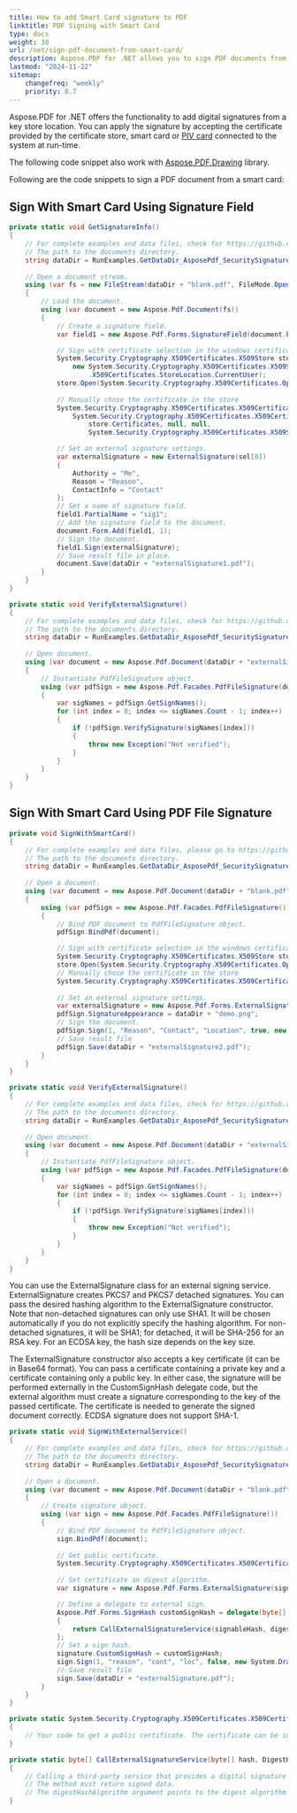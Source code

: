 ```yaml
---
title: How to add Smart Card signature to PDF
linktitle: PDF Signing with Smart Card
type: docs
weight: 30
url: /net/sign-pdf-document-from-smart-card/
description: Aspose.PDF for .NET allows you to sign PDF documents from a smart card using signature field.
lastmod: "2024-11-22"
sitemap:
    changefreq: "weekly"
    priority: 0.7
---
```

<script type="application/ld+json">
{
    "@context": "https://schema.org",
    "@type": "TechArticle",
    "headline": "How to add Smart Card signature to PDF",
    "alternativeHeadline": "Add Smart Card Signatures to PDF Documents Easily",
    "abstract": "Aspose.PDF for .NET now enables seamless PDF signing using smart cards, enhancing digital security by allowing users to authenticate documents with their stored digital certificates. This functionality supports both signature fields and advanced signing options, ensuring compliance and integrity in PDF transactions",
    "author": {
        "@type": "Person",
        "name": "Anastasiia Holub",
        "givenName": "Anastasiia",
        "familyName": "Holub",
        "url": "https://www.linkedin.com/in/anastasiia-holub-750430225/"
    },
    "genre": "pdf document generation",
    "keywords": "Smart Card signature, PDF signing, Aspose.PDF for .NET, digital signatures, external signing service, PKCS7 signature, certificate selection, hash algorithm, signature field, signing PDF documents",
    "wordcount": "755",
    "proficiencyLevel": "Beginner",
    "publisher": {
        "@type": "Organization",
        "name": "Aspose.PDF for .NET",
        "url": "https://products.aspose.com/pdf",
        "logo": "https://www.aspose.cloud/templates/aspose/img/products/pdf/aspose_pdf-for-net.svg",
        "alternateName": "Aspose",
        "sameAs": [
            "https://facebook.com/aspose.pdf/",
            "https://twitter.com/asposepdf",
            "https://www.youtube.com/channel/UCmV9sEg_QWYPi6BJJs7ELOg/featured",
            "https://www.linkedin.com/company/aspose",
            "https://stackoverflow.com/questions/tagged/aspose",
            "https://aspose.quora.com/",
            "https://aspose.github.io/"
        ],
        "contactPoint": [
            {
                "@type": "ContactPoint",
                "telephone": "+1 903 306 1676",
                "contactType": "sales",
                "areaServed": "US",
                "availableLanguage": "en"
            },
            {
                "@type": "ContactPoint",
                "telephone": "+44 141 628 8900",
                "contactType": "sales",
                "areaServed": "GB",
                "availableLanguage": "en"
            },
            {
                "@type": "ContactPoint",
                "telephone": "+61 2 8006 6987",
                "contactType": "sales",
                "areaServed": "AU",
                "availableLanguage": "en"
            }
        ]
    },
    "url": "/net/sign-pdf-document-from-smart-card/",
    "mainEntityOfPage": {
        "@type": "WebPage",
        "@id": "/net/sign-pdf-document-from-smart-card/"
    },
    "dateModified": "2024-11-25",
    "description": "Aspose.PDF for .NET allows you to sign PDF documents from a smart card using signature field."
}
</script>

Aspose.PDF for .NET offers the functionality to add digital signatures from a key store location. You can apply the signature by accepting the certificate provided by the certificate store, smart card or [PIV card](https://whatis.techtarget.com/definition/personal-identity-verification-PIV-card) connected to the system at run-time. 

The following code snippet also work with [Aspose.PDF.Drawing](/pdf/net/drawing/) library.

Following are the code snippets to sign a PDF document from a smart card:

## Sign With Smart Card Using Signature Field

```csharp
private static void GetSignatureInfo()
{
    // For complete examples and data files, check for https://github.com/aspose-pdf/Aspose.PDF-for-.NET
    // The path to the documents directory.
    string dataDir = RunExamples.GetDataDir_AsposePdf_SecuritySignatures();
    
    // Open a document stream.
    using (var fs = new FileStream(dataDir + "blank.pdf", FileMode.Open, FileAccess.ReadWrite))
    {
        // Load the document.
        using (var document = new Aspose.Pdf.Document(fs))
        {
            // Create a signature field.
            var field1 = new Aspose.Pdf.Forms.SignatureField(document.Pages[1], new Rectangle(100, 400, 10, 10));

            // Sign with certificate selection in the windows certificate store
            System.Security.Cryptography.X509Certificates.X509Store store =
                new System.Security.Cryptography.X509Certificates.X509Store(System.Security.Cryptography
                    .X509Certificates.StoreLocation.CurrentUser);
            store.Open(System.Security.Cryptography.X509Certificates.OpenFlags.ReadOnly);
            
            // Manually chose the certificate in the store
            System.Security.Cryptography.X509Certificates.X509Certificate2Collection sel =
                System.Security.Cryptography.X509Certificates.X509Certificate2UI.SelectFromCollection(
                    store.Certificates, null, null,
                    System.Security.Cryptography.X509Certificates.X509SelectionFlag.SingleSelection);

            // Set an external signature settings.
            var externalSignature = new ExternalSignature(sel[0])
            {
                Authority = "Me",
                Reason = "Reason",
                ContactInfo = "Contact"
            };
            // Set a name of signature field.
            field1.PartialName = "sig1";
            // Add the signature field to the document.
            document.Form.Add(field1, 1);
            // Sign the document.
            field1.Sign(externalSignature);
            // Save result file in place.
            document.Save(dataDir + "externalSignature1.pdf");
        }
    }
}

private static void VerifyExternalSignature()
{
    // For complete examples and data files, check for https://github.com/aspose-pdf/Aspose.PDF-for-.NET
    // The path to the documents directory.
    string dataDir = RunExamples.GetDataDir_AsposePdf_SecuritySignatures();
    
    // Open document.
    using (var document = new Aspose.Pdf.Document(dataDir + "externalSignature1.pdf"))
    {
        // Instantiate PdfFileSignature object.
        using (var pdfSign = new Aspose.Pdf.Facades.PdfFileSignature(document))
        {
            var sigNames = pdfSign.GetSignNames();
            for (int index = 0; index <= sigNames.Count - 1; index++)
            {
                if (!pdfSign.VerifySignature(sigNames[index]))
                {
                    throw new Exception("Not verified");
                }
            }
        }
    }
}
```

## Sign With Smart Card Using PDF File Signature

```csharp
private void SignWithSmartCard()
{
    // For complete examples and data files, please go to https://github.com/aspose-pdf/Aspose.PDF-for-.NET
    // The path to the documents directory.
    string dataDir = RunExamples.GetDataDir_AsposePdf_SecuritySignatures();
    
    // Open a document.
    using (var document = new Aspose.Pdf.Document(dataDir + "blank.pdf"))
    {
        using (var pdfSign = new Aspose.Pdf.Facades.PdfFileSignature())
        {   
            // Bind PDF document to PdfFileSignature object.
            pdfSign.BindPdf(document);

            // Sign with certificate selection in the windows certificate store
            System.Security.Cryptography.X509Certificates.X509Store store = new System.Security.Cryptography.X509Certificates.X509Store(System.Security.Cryptography.X509Certificates.StoreLocation.CurrentUser);
            store.Open(System.Security.Cryptography.X509Certificates.OpenFlags.ReadOnly);
            // Manually chose the certificate in the store
            System.Security.Cryptography.X509Certificates.X509Certificate2Collection sel = System.Security.Cryptography.X509Certificates.X509Certificate2UI.SelectFromCollection(store.Certificates, null, null, System.Security.Cryptography.X509Certificates.X509SelectionFlag.SingleSelection);
            
            // Set an external signature settings.
            var externalSignature = new Aspose.Pdf.Forms.ExternalSignature(sel[0]);
            pdfSign.SignatureAppearance = dataDir + "demo.png";
            // Sign the document.
            pdfSign.Sign(1, "Reason", "Contact", "Location", true, new System.Drawing.Rectangle(100, 100, 200, 200), externalSignature);
            // Save result file
            pdfSign.Save(dataDir + "externalSignature2.pdf");
        }
    }
}

private static void VerifyExternalSignature()
{
    // For complete examples and data files, check for https://github.com/aspose-pdf/Aspose.PDF-for-.NET
    // The path to the documents directory.
    string dataDir = RunExamples.GetDataDir_AsposePdf_SecuritySignatures();
    
    // Open document.
    using (var document = new Aspose.Pdf.Document(dataDir + "externalSignature1.pdf"))
    {
        // Instantiate PdfFileSignature object.
        using (var pdfSign = new Aspose.Pdf.Facades.PdfFileSignature(document))
        {
            var sigNames = pdfSign.GetSignNames();
            for (int index = 0; index <= sigNames.Count - 1; index++)
            {
                if (!pdfSign.VerifySignature(sigNames[index]))
                {
                    throw new Exception("Not verified");
                }
            }
        }
    }
}
```

You can use the ExternalSignature class for an external signing service. ExternalSignature creates PKCS7 and PKCS7 detached signatures.
You can pass the desired hashing algorithm to the ExternalSignature constructor. Note that non-detached signatures can only use SHA1.
It will be chosen automatically if you do not explicitly specify the hashing algorithm. For non-detached signatures, it will be SHA1; for detached, it will be SHA-256 for an RSA key. For an ECDSA key, the hash size depends on the key size.

The ExternalSignature constructor also accepts a key certificate (it can be in Base64 format). You can pass a certificate containing a private key and a certificate containing only a public key. In either case, the signature will be performed externally in the CustomSignHash delegate code, but the external algorithm must create a signature corresponding to the key of the passed certificate. The certificate is needed to generate the signed document correctly. ECDSA signature does not support SHA-1.

```csharp
private static void SignWithExternalService()
{
    // For complete examples and data files, check for https://github.com/aspose-pdf/Aspose.PDF-for-.NET
    // The path to the documents directory.
    string dataDir = RunExamples.GetDataDir_AsposePdf_SecuritySignatures();
    
    // Open a document.
    using (var document = new Aspose.Pdf.Document(dataDir + "blank.pdf"))
    {
        // Create signature object.
        using (var sign = new Aspose.Pdf.Facades.PdfFileSignature())
        {
            // Bind PDF document to PdfFileSignature object.
            sign.BindPdf(document);
            
            // Get public certificate.
            System.Security.Cryptography.X509Certificates.X509Certificate2 signerCert = GetPublicCertificate();
            
            // Set certificate an digest algorithm.
            var signature = new Aspose.Pdf.Forms.ExternalSignature(signerCert, DigestHashAlgorithm.Sha256);

            // Define a delegate to external sign.
            Aspose.Pdf.Forms.SignHash customSignHash = delegate(byte[] signableHash, DigestHashAlgorithm digestHashAlgorithm)
            {
                return CallExternalSignatureService(signableHash, digestHashAlgorithm);
            };
            // Set a sign hash.
            signature.CustomSignHash = customSignHash;
            sign.Sign(1, "reason", "cont", "loc", false, new System.Drawing.Rectangle(0, 0, 500, 500), signature);
            // Save result file
            sign.Save(dataDir + "externalSignature.pdf");
        }
    }
}

private static System.Security.Cryptography.X509Certificates.X509Certificate2 GetPublicCertificate()
{
    // Your code to get a public certificate. The certificate can be supplied by a third-party service or a smart card.
}

private static byte[] CallExternalSignatureService(byte[] hash, DigestHashAlgorithm digestHashAlgorithm)
{
    // Calling a third-party service that provides a digital signature service.
    // The method must return signed data.
    // The digestHashAlgorithm argument points to the digest algorithm that was applied to the data to produce the value of the hash argument.
}
```

<script type="application/ld+json">
{
    "@context": "http://schema.org",
    "@type": "SoftwareApplication",
    "name": "Aspose.PDF for .NET Library",
    "image": "https://www.aspose.cloud/templates/aspose/img/products/pdf/aspose_pdf-for-net.svg",
    "url": "https://www.aspose.com/",
    "publisher": {
        "@type": "Organization",
        "name": "Aspose.PDF",
        "url": "https://products.aspose.com/pdf",
        "logo": "https://www.aspose.cloud/templates/aspose/img/products/pdf/aspose_pdf-for-net.svg",
        "alternateName": "Aspose",
        "sameAs": [
            "https://facebook.com/aspose.pdf/",
            "https://twitter.com/asposepdf",
            "https://www.youtube.com/channel/UCmV9sEg_QWYPi6BJJs7ELOg/featured",
            "https://www.linkedin.com/company/aspose",
            "https://stackoverflow.com/questions/tagged/aspose",
            "https://aspose.quora.com/",
            "https://aspose.github.io/"
        ],
        "contactPoint": [
            {
                "@type": "ContactPoint",
                "telephone": "+1 903 306 1676",
                "contactType": "sales",
                "areaServed": "US",
                "availableLanguage": "en"
            },
            {
                "@type": "ContactPoint",
                "telephone": "+44 141 628 8900",
                "contactType": "sales",
                "areaServed": "GB",
                "availableLanguage": "en"
            },
            {
                "@type": "ContactPoint",
                "telephone": "+61 2 8006 6987",
                "contactType": "sales",
                "areaServed": "AU",
                "availableLanguage": "en"
            }
        ]
    },
    "offers": {
        "@type": "Offer",
        "price": "1199",
        "priceCurrency": "USD"
    },
    "applicationCategory": "PDF Manipulation Library for .NET",
    "downloadUrl": "https://www.nuget.org/packages/Aspose.PDF/",
    "operatingSystem": "Windows, MacOS, Linux",
    "screenshot": "https://docs.aspose.com/pdf/net/create-pdf-document/screenshot.png",
    "softwareVersion": "2022.1",
    "aggregateRating": {
        "@type": "AggregateRating",
        "ratingValue": "5",
        "ratingCount": "16"
    }
}
</script>
